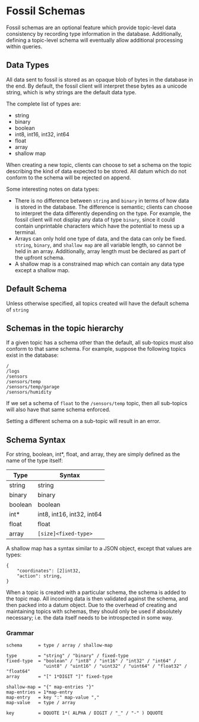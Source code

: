 # Fossil Schemas

Fossil schemas are an optional feature which provide topic-level data consistency by
recording type information in the database. Additionally, defining a topic-level schema
will eventually allow additional processing within queries.

## Data Types

All data sent to fossil is stored as an opaque blob of bytes in the database in the end. By default,
the fossil client will interpret these bytes as a unicode string, which is why strings are the default
data type.

The complete list of types are:

* string
* binary
* boolean
* int8, int16, int32, int64
* float
* array
* shallow map

When creating a new topic, clients can choose to set a schema on the topic describing the kind of data expected to be
stored. All datum which do not conform to the schema will be rejected on append.

Some interesting notes on data types:

* There is no difference between `string` and `binary` in terms of how data is stored in the database.
  The difference is semantic; clients can choose to interpret the data differently depending on the type.
  For example, the fossil client will not display any data of type `binary`, since it could contain unprintable
  characters which have the potential to mess up a terminal.
* Arrays can only hold one type of data, and the data can only be fixed. `string`, `binary`, and `shallow map`
  are all variable length, so cannot be held in an array. Additionally, array length must be declared as part of
  the upfront schema.
* A shallow map is a constrained map which can contain any data type except a shallow map.

## Default Schema

Unless otherwise specified, all topics created will have the default schema of `string`

## Schemas in the topic hierarchy

If a given topic has a schema other than the default, all sub-topics must also conform
to that same schema. For example, suppose the following topics exist in the database:

```
/
/logs
/sensors
/sensors/temp
/sensors/temp/garage
/sensors/humidity
```

If we set a schema of `float` to the `/sensors/temp` topic, then all sub-topics will
also have that same schema enforced.

Setting a different schema on a sub-topic will result in an error.

## Schema Syntax

For string, boolean, int*, float, and array, they are simply defined as the name of the type itself:

| Type     | Syntax                    |
|----------|---------------------------|
| string   | string                    |
| binary   | binary                    |
| boolean  | boolean                   |
| int*     | int8, int16, int32, int64 |
| float    | float                     |
| array    | `[size]<fixed-type>`      |

A shallow map has a syntax similar to a JSON object, except that values are types:

```
{
	"coordinates": [2]int32,
	"action": string,
}
```

When a topic is created with a particular schema, the schema is added to the topic map. All incoming data is then
validated against the schema, and then packed into a datum object. Due to the overhead of creating and maintaining
topics with schemas, they should only be used if absolutely necessary; i.e. the data itself needs to be introspected
in some way.

### Grammar

```abnf
schema      = type / array / shallow-map

type        = "string" / "binary" / fixed-type		  
fixed-type  = "boolean" / "int8" / "int16" / "int32" / "int64" /
              "uint8" / "uint16" / "uint32" / "uint64" / "float32" / "float64"
array       = "[" 1*DIGIT "]" fixed-type

shallow-map = "{" map-entries "}"
map-entries = 1*map-entry
map-entry   = key ":" map-value ","
map-value   = type / array

key         = DQUOTE 1*( ALPHA / DIGIT / "_" / "-" ) DQUOTE
```